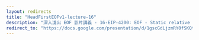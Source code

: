```yaml
---
layout: redirects
title: "HeadFirstEOFv1-lecture-16"
description: "深入淺出 EOF 影片講義 - 16-EIP-4200: EOF - Static relative jumps"
redirect_to: "https://docs.google.com/presentation/d/1gscGdLjzmRY0fSKQtQ1O68U-QW9kkXlkJ1aEYc1hynY/edit?usp=sharing"
---
```

